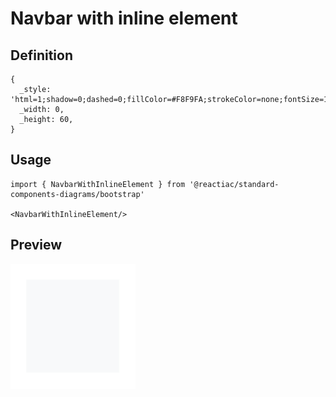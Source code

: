 # Navbar with inline element

## Definition

```
{
  _style: 'html=1;shadow=0;dashed=0;fillColor=#F8F9FA;strokeColor=none;fontSize=16;fontColor=#7C7C7D;align=left;spacing=15;',
  _width: 0,
  _height: 60,
}
```

## Usage

```
import { NavbarWithInlineElement } from '@reactiac/standard-components-diagrams/bootstrap'

<NavbarWithInlineElement/>
```

## Preview

<img src="./navbar-with-inline-element.png" width="200"/>
